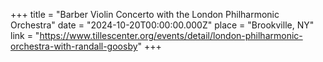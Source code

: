 +++
title = "Barber Violin Concerto with the London Philharmonic Orchestra"
date = "2024-10-20T00:00:00.000Z"
place = "Brookville, NY"
link = "https://www.tillescenter.org/events/detail/london-philharmonic-orchestra-with-randall-goosby"
+++


